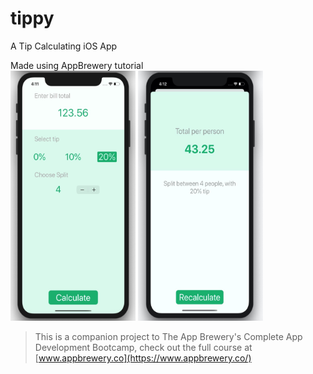 # tippy
A Tip Calculating iOS App

Made using AppBrewery tutorial <br/>
<img src="https://raw.githubusercontent.com/AaditT/tippy/master/appface1.jpg" alt="App Layout" width="200" height="400">
<img src="https://raw.githubusercontent.com/AaditT/tippy/master/appface2.jpg" alt="App Layout" width="200" height="400">



>This is a companion project to The App Brewery's Complete App Development Bootcamp, check out the full course at [www.appbrewery.co](https://www.appbrewery.co/)
